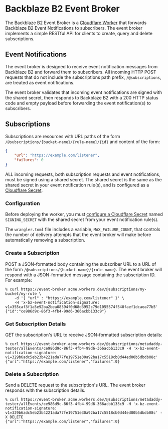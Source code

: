 # Backblaze B2 Event Broker

The Backblaze B2 Event Broker is a [Cloudflare Worker](https://developers.cloudflare.com/workers/) that forwards Backblaze B2 Event Notifications to subscribers. The event broker implements a simple RESTful API for clients to create, query and delete subscriptions.

## Event Notifications

The event broker is designed to receive event notification messages from Backblaze B2 and forward them to subscribers. All incoming HTTP POST requests that do not include the subscriptions path prefix, `/@subscriptions`, are treated as event notifications.

The event broker validates that incoming event notifications are signed with the shared secret, then responds to Backblaze B2 with a 200 HTTP status code and empty payload before forwarding the event notification(s) to subscribers.

## Subscriptions

Subscriptions are resources with URL paths of the form `/@subscriptions/{bucket-name}/{rule-name}/{id}` and content of the form:

```json
{
	"url": "https://example.com/listener",
	"failures": 0
}
```

ALL incoming requests, both subscription requests and event notifications, must be signed using a shared secret. The shared secret is the same as the shared secret in your event notification rule(s), and is configured as a [Cloudflare Secret](https://developers.cloudflare.com/workers/configuration/secrets/).

### Configuration

Before deploying the worker, you must [configure a Cloudflare Secret](https://developers.cloudflare.com/workers/configuration/secrets/#secrets-on-deployed-workers) named `SIGNING_SECRET` with the shared secret from your event notification rule(s).

The `wrangler.toml` file includes a variable, `MAX_FAILURE_COUNT`, that controls the number of delivery attempts that the event broker will make before automatically removing a subscription.

### Create a Subscription

POST a JSON-formatted body containing the subscriber URL to a URL of the form `/@subscriptions/{bucket-name}/{rule-name}`. The event broker will respond with a JSON-formatted message containing the subscription ID. For example:

```console
% curl https://event-broker.acme.workers.dev/@subscriptions/my-bucket/my-rule \
    -d '{ "url" : "https://example.com/listener" }' \
    -H 'x-bz-event-notification-signature: v1=355caf3f1a5e92ba2bea08394f0d68d3952c79d1055574f540faef1dcaea77b5'
{"id":"ce986d9c-86f3-4fb4-99d6-366acbb133c9"}
```

### Get Subscription Details

GET the subscription's URL to receive JSON-formatted subscription details:

```console
% curl https://event-broker.acme.workers.dev/@subscriptions/metadaddy-tester/allEvents/ce986d9c-86f3-4fb4-99d6-366acbb133c9 -H 'x-bz-event-notification-signature: v1=329b6adc5eb23b4221ada77fe19751e30a92ba17c5518cb0d44ed00b5dbdb08c'
{"url":"https://example.com/listener","failures":0}
```

### Delete a Subscription

Send a DELETE request to the subscription's URL. The event broker responds with the subscription details.

```console
% curl https://event-broker.acme.workers.dev/@subscriptions/metadaddy-tester/allEvents/ce986d9c-86f3-4fb4-99d6-366acbb133c9 -H 'x-bz-event-notification-signature: v1=329b6adc5eb23b4221ada77fe19751e30a92ba17c5518cb0d44ed00b5dbdb08c' -X DELETE
{"url":"https://example.com/listener","failures":0}
```

